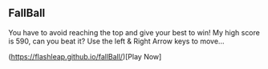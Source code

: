 ## FallBall
You have to avoid reaching the top and give your best to win! 
My high score is 590, can you beat it? 
Use the left & Right Arrow keys to move...

(https://flashleap.github.io/fallBall/)[Play Now]
